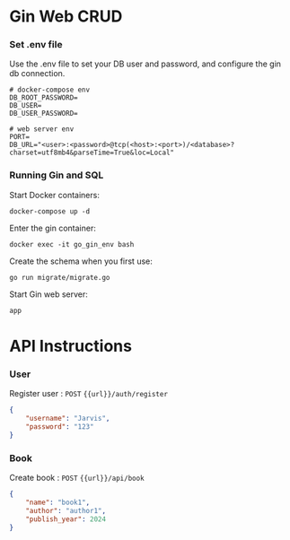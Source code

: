 # Gin Web CRUD
### Set .env file
Use the .env file to set your DB user and password, and configure the gin db connection.
```env
# docker-compose env
DB_ROOT_PASSWORD=
DB_USER=
DB_USER_PASSWORD=
```
```env
# web server env
PORT=
DB_URL="<user>:<password>@tcp(<host>:<port>)/<database>?charset=utf8mb4&parseTime=True&loc=Local"
```

### Running Gin and SQL
Start Docker containers:
```
docker-compose up -d
```
Enter the gin container:
```
docker exec -it go_gin_env bash
```
Create the schema when you first use:
```
go run migrate/migrate.go
```
Start Gin web server:
```
app
```

# API Instructions
### User
Register user : `POST` `{{url}}/auth/register`
```json
{
    "username": "Jarvis",
    "password": "123"
}
```

### Book
Create book : `POST` `{{url}}/api/book`
```json
{
    "name": "book1",
    "author": "author1",
    "publish_year": 2024
}
```


